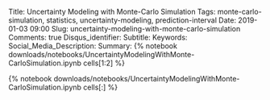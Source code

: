Title: Uncertainty Modeling with Monte-Carlo Simulation
Tags: monte-carlo-simulation, statistics, uncertainty-modeling, prediction-interval
Date: 2019-01-03 09:00
Slug: uncertainty-modeling-with-monte-carlo-simulation
Comments: true
Disqus_identifier: 
Subtitle:
Keywords: 
Social_Media_Description: 
Summary: {% notebook downloads/notebooks/UncertaintyModelingWithMonte-CarloSimulation.ipynb cells[1:2] %}
        
{% notebook downloads/notebooks/UncertaintyModelingWithMonte-CarloSimulation.ipynb cells[:] %}



